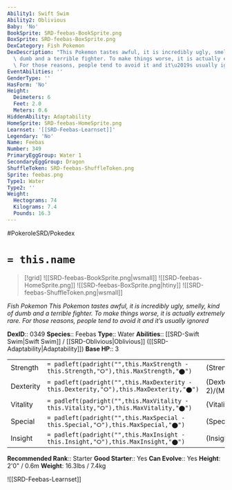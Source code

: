 ```yaml
---
Ability1: Swift Swim
Ability2: Oblivious
Baby: 'No'
BookSprite: SRD-feebas-BookSprite.png
BoxSprite: SRD-feebas-BoxSprite.png
DexCategory: Fish Pokemon
DexDescription: "This Pokemon tastes awful, it is incredibly ugly, smelly, kind of\
  \ dumb and a terrible fighter. To make things worse, it is actually extremely rare.\
  \ For those reasons, people tend to avoid it and it\u2019s usually ignored"
EventAbilities: ''
GenderType: ''
HasForm: 'No'
Height:
  Deimeters: 6
  Feet: 2.0
  Meters: 0.6
HiddenAbility: Adaptability
HomeSprite: SRD-feebas-HomeSprite.png
Learnset: '[[SRD-Feebas-Learnset]]'
Legendary: 'No'
Name: Feebas
Number: 349
PrimaryEggGroup: Water 1
SecondaryEggGroup: Dragon
ShuffleToken: SRD-feebas-ShuffleToken.png
Sprite: feebas.png
Type1: Water
Type2: ''
Weight:
  Hectograms: 74
  Kilograms: 7.4
  Pounds: 16.3
---
```


#PokeroleSRD/Pokedex

# `= this.name`

> [!grid]
> ![[SRD-feebas-BookSprite.png|wsmall]]
> ![[SRD-feebas-HomeSprite.png]]
> ![[SRD-feebas-BoxSprite.png|htiny]]
> ![[SRD-feebas-ShuffleToken.png|wsmall]]


*Fish Pokemon*
*This Pokemon tastes awful, it is incredibly ugly, smelly, kind of dumb and a terrible fighter. To make things worse, it is actually extremely rare. For those reasons, people tend to avoid it and it’s usually ignored*

**DexID**:: 0349
**Species**:: Feebas
**Type**:: Water
**Abilities**:: [[SRD-Swift Swim|Swift Swim]] / [[SRD-Oblivious|Oblivious]] ([[SRD-Adaptability|Adaptability]])
**Base HP**:: 3

|           |                                                                                        |                                          |
| --------- | -------------------------------------------------------------------------------------- | ---------------------------------------- |
| Strength  | `= padleft(padright("",this.MaxStrength - this.Strength,"⭘"),this.MaxStrength,"⬤")`    | (Strength::1)/(MaxStrength::2)   |
| Dexterity | `= padleft(padright("",this.MaxDexterity - this.Dexterity,"⭘"),this.MaxDexterity,"⬤")` | (Dexterity:: 2)/(MaxDexterity::5) |
| Vitality  | `= padleft(padright("",this.MaxVitality - this.Vitality,"⭘"),this.MaxVitality,"⬤")`    | (Vitality::1)/(MaxVitality::3)   |
| Special   | `= padleft(padright("",this.MaxSpecial - this.Special,"⭘"),this.MaxSpecial,"⬤")`       | (Special::1)/(MaxSpecial::2)     |
| Insight   | `= padleft(padright("",this.MaxInsight - this.Insight,"⭘"),this.MaxInsight,"⬤")`       | (Insight::2)/(MaxInsight::4)     |


**Recommended Rank**:: Starter
**Good Starter**:: Yes
**Can Evolve**:: Yes
**Height**: 2'0" / 0.6m
**Weight**: 16.3lbs / 7.4kg

![[SRD-Feebas-Learnset]]